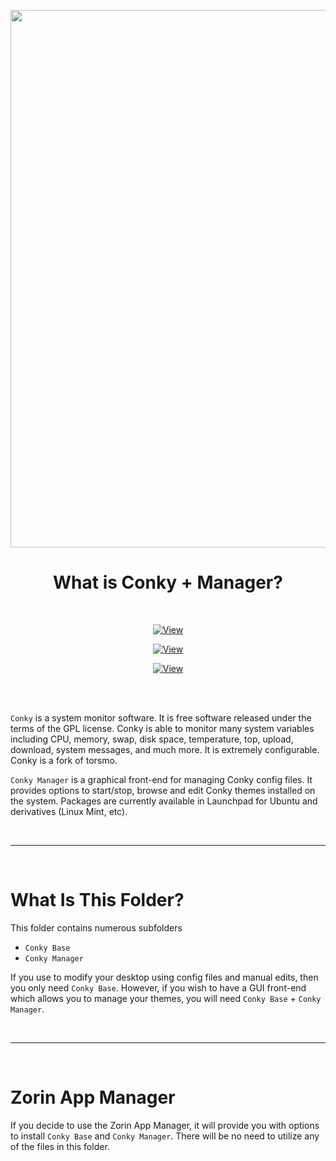 <p align="center"><img src="https://raw.githubusercontent.com/Aetherinox/zorin-app-manager/main/docs/images/readme/libraries/conky/conky_banner.png" width="860"></p>
<h1 align="center"><b>What is Conky + Manager?</b></h1>

<br />

<div align="center">

[![View](https://img.shields.io/badge/%20-%20View%20Conky%20Repo%20-%20%23de2343?style=for-the-badge&logo=github&logoColor=FFFFFF&color=581c8c)](https://github.com/brndnmtthws/conky)

[![View](https://img.shields.io/badge/%20-%20View%20Conky%20Manager%20Repo%20-%20%23de2343?style=for-the-badge&logo=github&logoColor=FFFFFF)](https://github.com/teejee2008/conky-manager)

[![View](https://img.shields.io/badge/%20-%20View%20Forked%20Conky%20Manager%20Repo%20-%20%23de2343?style=for-the-badge&logo=github&logoColor=FFFFFF&color=1a67ed)](https://github.com/zcot/conky-manager2)

</div>

<br />
<br />

`Conky` is a system monitor software. It is free software released under the terms of the GPL license. Conky is able to monitor many system variables including CPU, memory, swap, disk space, temperature, top, upload, download, system messages, and much more. It is extremely configurable. Conky is a fork of torsmo. 

`Conky Manager` is a graphical front-end for managing Conky config files. It provides options to start/stop, browse and edit Conky themes installed on the system. Packages are currently available in Launchpad for Ubuntu and derivatives (Linux Mint, etc).

<br />

---

<br />

# What Is This Folder?
This folder contains numerous subfolders
- `Conky Base`
- `Conky Manager`

If you use to modify your desktop using config files and manual edits, then you only need `Conky Base`. However, if you wish to have a GUI front-end which allows you to manage your themes, you will need `Conky Base` + `Conky Manager`.

<br />

---

<br />

# Zorin App Manager
If you decide to use the Zorin App Manager, it will provide you with options to install `Conky Base` and `Conky Manager`. There will be no need to utilize any of the files in this folder.